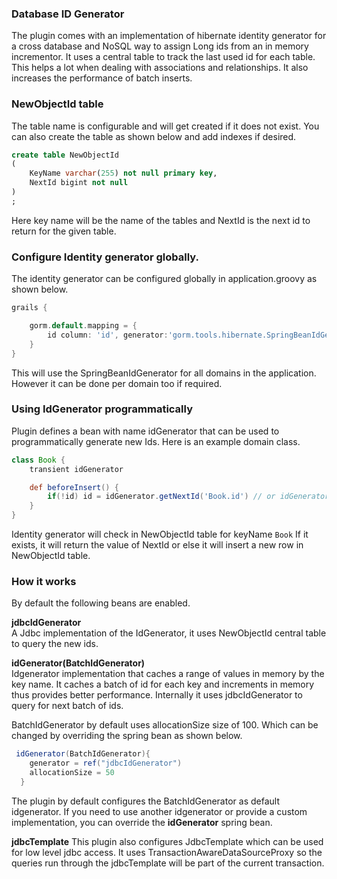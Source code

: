 
### Database ID Generator
The plugin comes with an implementation of hibernate identity generator for a cross database and NoSQL way to assign Long ids from an in memory incrementor. It uses a central table to track the last used id for each table. This helps a lot when dealing with associations and relationships. It also increases the performance of batch inserts.

### NewObjectId table
The table name is configurable and will get created if it does not exist. You can also create the table as shown below and add indexes if desired.

```sql
create table NewObjectId
(
	KeyName varchar(255) not null primary key,
	NextId bigint not null
)
;

```

Here key name will be the name of the tables and NextId is the next id to return for the given table.

### Configure Identity generator globally.
The identity generator can be configured globally in application.groovy as shown below.


```groovy
grails {

	gorm.default.mapping = {
		id column: 'id', generator:'gorm.tools.hibernate.SpringBeanIdGenerator'
	}
}

```

This will use the SpringBeanIdGenerator for all domains in the application. However it can be done per domain too if required.

### Using IdGenerator programmatically
Plugin defines a bean with name idGenerator that can be used to programmatically generate new Ids.
Here is an example domain class.

```groovy
class Book {
    transient idGenerator

    def beforeInsert() {
        if(!id) id = idGenerator.getNextId('Book.id') // or idGenerator.getNextId(this)
    }
}

```

Identity generator will check in NewObjectId table for keyName ```Book``` If it exists, it will return the value of NextId or else it will insert a new row in NewObjectId table.

### How it works

By default the following beans are enabled.

**jdbcIdGenerator**  
A Jdbc implementation of the IdGenerator, it uses NewObjectId central table to query the new ids.

**idGenerator(BatchIdGenerator)**  
Idgenerator implementation that caches a range of values in memory by the key name. It caches a batch of id for each key and increments in memory thus provides better performance.
Internally it uses jdbcIdGenerator to query for next batch of ids.

BatchIdGenerator by default uses allocationSize size of 100. Which can be changed by overriding the spring bean as shown below.

```groovy
 idGenerator(BatchIdGenerator){
    generator = ref("jdbcIdGenerator")
    allocationSize = 50
  }

```

The plugin by default configures the BatchIdGenerator as default idgenerator. If you need to use another idgenerator or provide a custom implementation, you can override the **idGenerator** spring bean.

**jdbcTemplate**
This plugin also configures JdbcTemplate which can be used for low level jdbc access. It uses TransactionAwareDataSourceProxy so the queries run through the jdbcTemplate will be part of the current transaction.
